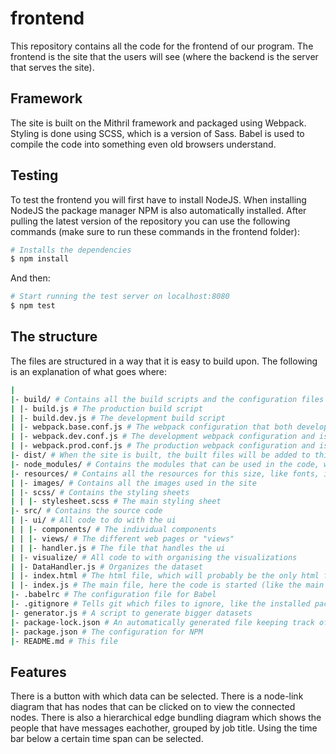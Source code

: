 # frontend
This repository contains all the code for the frontend of our program. The frontend is the site that the users will see (where the backend is the server that serves the site).

## Framework
The site is built on the Mithril framework and packaged using Webpack. Styling is done using SCSS, which is a version of Sass. Babel is used to compile the code into something even old browsers understand.

## Testing
To test the frontend you will first have to install NodeJS. When installing NodeJS the package manager NPM is also automatically installed. After pulling the latest version of the repository you can use the following commands (make sure to run these commands in the frontend folder):
```bash
# Installs the dependencies
$ npm install
```
And then:
```bash
# Start running the test server on localhost:8080
$ npm test
```

## The structure
The files are structured in a way that it is easy to build upon. The following is an explanation of what goes where:
```bash
|
|- build/ # Contains all the build scripts and the configuration files that go with them.
| |- build.js # The production build script
| |- build.dev.js # The development build script
| |- webpack.base.conf.js # The webpack configuration that both development and production have in common
| |- webpack.dev.conf.js # The development webpack configuration and is merged with the base config
| |- webpack.prod.conf.js # The production webpack configuration and is merged with the base config
|- dist/ # When the site is built, the built files will be added to this folder
|- node_modules/ # Contains the modules that can be used in the code, which are excluded from the git repo
|- resources/ # Contains all the resources for this size, like fonts, images and styling sheets
| |- images/ # Contains all the images used in the site
| |- scss/ # Contains the styling sheets
| | |- stylesheet.scss # The main styling sheet
|- src/ # Contains the source code
| |- ui/ # All code to do with the ui
| | |- components/ # The individual components
| | |- views/ # The different web pages or "views"
| | |- handler.js # The file that handles the ui
| |- visualize/ # All code to with organising the visualizations
| |- DataHandler.js # Organizes the dataset
| |- index.html # The html file, which will probably be the only html file we need
| |- index.js # The main file, here the code is started (like the main function in Java)
|- .babelrc # The configuration file for Babel
|- .gitignore # Tells git which files to ignore, like the installed packages
|- generator.js # A script to generate bigger datasets
|- package-lock.json # An automatically generated file keeping track of the dependencies
|- package.json # The configuration for NPM
|- README.md # This file
```

## Features
There is a button with which data can be selected. There is a node-link diagram that has nodes that can be clicked on to view the connected nodes. There is also a hierarchical edge bundling diagram which shows the people that have messages eachother, grouped by job title. Using the time bar below a certain time span can be selected.
